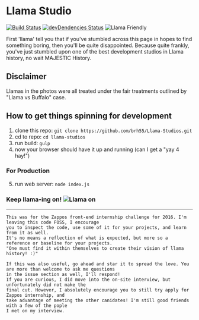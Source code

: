 # Llama Studio
[![Build Status](https://travis-ci.org/brh55/Llama-Studios.svg)](https://travis-ci.org/brh55/Llama-Studios)
[![devDendencies Status](https://david-dm.org/brh55/Llama-Studios/dev-status.svg)](https://david-dm.org/brh55/Llama-Studios#info=devDependencies)
![Llama Friendly](https://img.shields.io/badge/llama-friendly-33d6ff.svg)

First 'llama' tell you that if you've stumbled across this page in hopes to find something boring, then you'll be quite disappointed. Because quite frankly, you've just stumbled upon one of the best development studios in Llama history, no wait MAJESTIC History.

## Disclaimer
Llamas in the photos were all treated under the fair treatments outlined by "Llama vs Buffalo" case.

## How to get things spinning for development
1. clone this repo: `git clone https://github.com/brh55/Llama-Studios.git`
2. cd to repo: `cd llama-studios`
3. run build: `gulp`
4. now your browser should have it up and running (can I get a "yay 4 hay!")

### For Production
5. run web server: `node index.js`

### Keep llama-ing on! ![Llama on](http://orig05.deviantart.net/fee3/f/2010/094/f/d/llama_walk_by_taquito143.gif)

---
    This was for the Zappos front-end internship challenge for 2016. I'm leaving this code FOSS, I encourage
    you to inspect the code, use some of it for your projects, and learn from it as well.
    It's no means a reflection of what is expected, but more so a reference or baseline for your projects.
    "One must find it within themselves to create their vision of llama history! :)"
    
    If this was also useful, go ahead and star it to spread the love. You are more than welcome to ask me questions 
    in the issue section as well, I'll respond!
    If you are curious, I did move into the on-site interview, but unfortunately did not make the 
    final cut. However, I absolutely encourage you to still try apply for Zappos internship, and
    take advantage of meeting the other canidates! I'm still good friends with a few of the pople
    I met on my interview.
